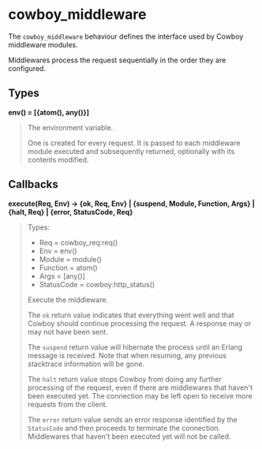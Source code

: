 cowboy_middleware
=================

The `cowboy_middleware` behaviour defines the interface used
by Cowboy middleware modules.

Middlewares process the request sequentially in the order they
are configured.

Types
-----

**env() = [{atom(), any()}]**

> The environment variable.
>
> One is created for every request. It is passed to each
> middleware module executed and subsequently returned,
> optionally with its contents modified.

Callbacks
---------

**execute(Req, Env)
	-> {ok, Req, Env}
	| {suspend, Module, Function, Args}
	| {halt, Req}
	| {error, StatusCode, Req}**

> Types:
>  *  Req = cowboy_req:req()
>  *  Env = env()
>  *  Module = module()
>  *  Function = atom()
>  *  Args = [any()]
>  *  StatusCode = cowboy:http_status()
>
> Execute the middleware.
>
> The `ok` return value indicates that everything went well
> and that Cowboy should continue processing the request. A
> response may or may not have been sent.
>
> The `suspend` return value will hibernate the process until
> an Erlang message is received. Note that when resuming, any
> previous stacktrace information will be gone.
>
> The `halt` return value stops Cowboy from doing any further
> processing of the request, even if there are middlewares
> that haven't been executed yet. The connection may be left
> open to receive more requests from the client.
>
> The `error` return value sends an error response identified
> by the `StatusCode` and then proceeds to terminate the
> connection. Middlewares that haven't been executed yet
> will not be called.
